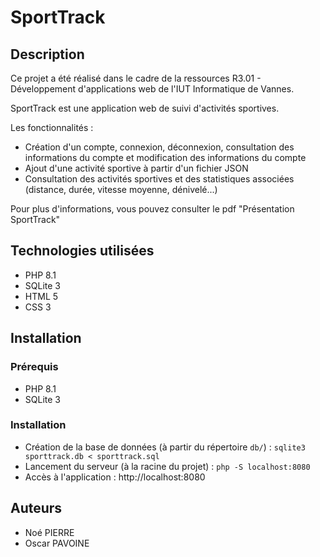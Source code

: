 # SportTrack

## Description

Ce projet a été réalisé dans le cadre de la ressources R3.01 - Développement d'applications web de l'IUT Informatique de Vannes.

SportTrack est une application web de suivi d'activités sportives.

Les fonctionnalités :

- Création d'un compte, connexion, déconnexion, consultation des informations du compte et modification des informations du compte
- Ajout d'une activité sportive à partir d'un fichier JSON
- Consultation des activités sportives et des statistiques associées (distance, durée, vitesse moyenne, dénivelé...)

Pour plus d'informations, vous pouvez consulter le pdf "Présentation SportTrack"


## Technologies utilisées

- PHP 8.1
- SQLite 3
- HTML 5
- CSS 3

## Installation

### Prérequis

- PHP 8.1
- SQLite 3

### Installation

- Création de la base de données (à partir du répertoire `db/`) : `sqlite3 sporttrack.db < sporttrack.sql`
- Lancement du serveur (à la racine du projet) : `php -S localhost:8080`
- Accès à l'application : http://localhost:8080

## Auteurs

- Noé PIERRE
- Oscar PAVOINE
